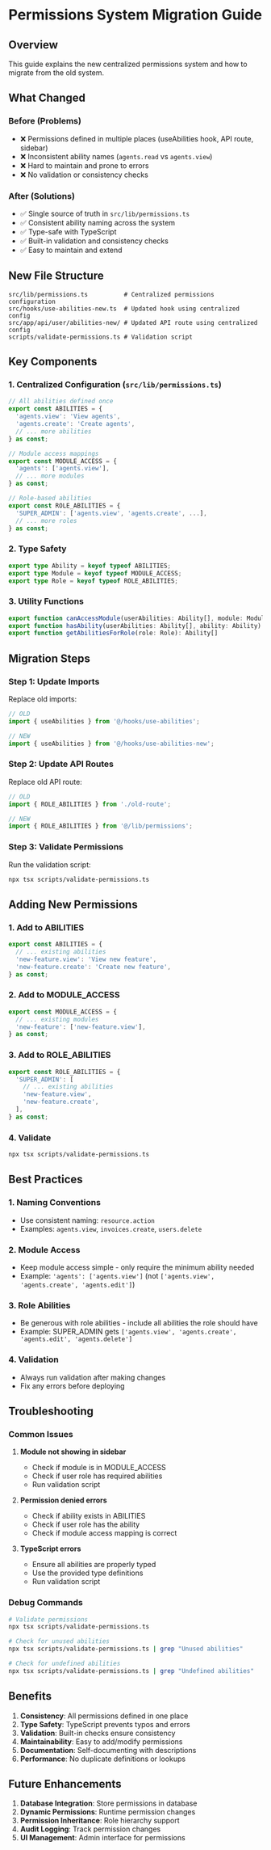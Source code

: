 # Permissions System Migration Guide

## Overview

This guide explains the new centralized permissions system and how to migrate from the old system.

## What Changed

### Before (Problems)
- ❌ Permissions defined in multiple places (useAbilities hook, API route, sidebar)
- ❌ Inconsistent ability names (`agents.read` vs `agents.view`)
- ❌ Hard to maintain and prone to errors
- ❌ No validation or consistency checks

### After (Solutions)
- ✅ Single source of truth in `src/lib/permissions.ts`
- ✅ Consistent ability naming across the system
- ✅ Type-safe with TypeScript
- ✅ Built-in validation and consistency checks
- ✅ Easy to maintain and extend

## New File Structure

```
src/lib/permissions.ts          # Centralized permissions configuration
src/hooks/use-abilities-new.ts  # Updated hook using centralized config
src/app/api/user/abilities-new/ # Updated API route using centralized config
scripts/validate-permissions.ts # Validation script
```

## Key Components

### 1. Centralized Configuration (`src/lib/permissions.ts`)

```typescript
// All abilities defined once
export const ABILITIES = {
  'agents.view': 'View agents',
  'agents.create': 'Create agents',
  // ... more abilities
} as const;

// Module access mappings
export const MODULE_ACCESS = {
  'agents': ['agents.view'],
  // ... more modules
} as const;

// Role-based abilities
export const ROLE_ABILITIES = {
  'SUPER_ADMIN': ['agents.view', 'agents.create', ...],
  // ... more roles
} as const;
```

### 2. Type Safety

```typescript
export type Ability = keyof typeof ABILITIES;
export type Module = keyof typeof MODULE_ACCESS;
export type Role = keyof typeof ROLE_ABILITIES;
```

### 3. Utility Functions

```typescript
export function canAccessModule(userAbilities: Ability[], module: Module): boolean
export function hasAbility(userAbilities: Ability[], ability: Ability): boolean
export function getAbilitiesForRole(role: Role): Ability[]
```

## Migration Steps

### Step 1: Update Imports

Replace old imports:
```typescript
// OLD
import { useAbilities } from '@/hooks/use-abilities';

// NEW
import { useAbilities } from '@/hooks/use-abilities-new';
```

### Step 2: Update API Routes

Replace old API route:
```typescript
// OLD
import { ROLE_ABILITIES } from './old-route';

// NEW
import { ROLE_ABILITIES } from '@/lib/permissions';
```

### Step 3: Validate Permissions

Run the validation script:
```bash
npx tsx scripts/validate-permissions.ts
```

## Adding New Permissions

### 1. Add to ABILITIES
```typescript
export const ABILITIES = {
  // ... existing abilities
  'new-feature.view': 'View new feature',
  'new-feature.create': 'Create new feature',
} as const;
```

### 2. Add to MODULE_ACCESS
```typescript
export const MODULE_ACCESS = {
  // ... existing modules
  'new-feature': ['new-feature.view'],
} as const;
```

### 3. Add to ROLE_ABILITIES
```typescript
export const ROLE_ABILITIES = {
  'SUPER_ADMIN': [
    // ... existing abilities
    'new-feature.view',
    'new-feature.create',
  ],
} as const;
```

### 4. Validate
```bash
npx tsx scripts/validate-permissions.ts
```

## Best Practices

### 1. Naming Conventions
- Use consistent naming: `resource.action`
- Examples: `agents.view`, `invoices.create`, `users.delete`

### 2. Module Access
- Keep module access simple - only require the minimum ability needed
- Example: `'agents': ['agents.view']` (not `['agents.view', 'agents.create', 'agents.edit']`)

### 3. Role Abilities
- Be generous with role abilities - include all abilities the role should have
- Example: SUPER_ADMIN gets `['agents.view', 'agents.create', 'agents.edit', 'agents.delete']`

### 4. Validation
- Always run validation after making changes
- Fix any errors before deploying

## Troubleshooting

### Common Issues

1. **Module not showing in sidebar**
   - Check if module is in MODULE_ACCESS
   - Check if user role has required abilities
   - Run validation script

2. **Permission denied errors**
   - Check if ability exists in ABILITIES
   - Check if user role has the ability
   - Check if module access mapping is correct

3. **TypeScript errors**
   - Ensure all abilities are properly typed
   - Use the provided type definitions
   - Run validation script

### Debug Commands

```bash
# Validate permissions
npx tsx scripts/validate-permissions.ts

# Check for unused abilities
npx tsx scripts/validate-permissions.ts | grep "Unused abilities"

# Check for undefined abilities
npx tsx scripts/validate-permissions.ts | grep "Undefined abilities"
```

## Benefits

1. **Consistency**: All permissions defined in one place
2. **Type Safety**: TypeScript prevents typos and errors
3. **Validation**: Built-in checks ensure consistency
4. **Maintainability**: Easy to add/modify permissions
5. **Documentation**: Self-documenting with descriptions
6. **Performance**: No duplicate definitions or lookups

## Future Enhancements

1. **Database Integration**: Store permissions in database
2. **Dynamic Permissions**: Runtime permission changes
3. **Permission Inheritance**: Role hierarchy support
4. **Audit Logging**: Track permission changes
5. **UI Management**: Admin interface for permissions
